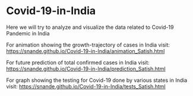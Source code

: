 # Covid-19-in-India
Here we will try to analyze and visualize the data related to Covid-19 Pandemic in India

For animation showing the growth-trajectory of cases in India visit: 
https://snande.github.io/Covid-19-in-India/animation_Satish.html

For future prediction of total confirmed cases in India visit: 
https://snande.github.io/Covid-19-in-India/prediction_Satish.html

For graph showing the testing for Covid-19 done by various states in India visit:
https://snande.github.io/Covid-19-in-India/tests_Satish.html
